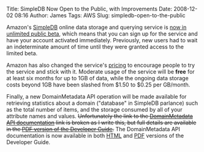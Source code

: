 Title: SimpleDB Now Open to the Public, with Improvements
Date: 2008-12-02 08:16
Author: James
Tags: AWS
Slug: simpledb-open-to-the-public

Amazon's [SimpleDB][] online data storage and querying service is [now
in unlimited public beta][], which means that you can sign up for the
service and have your account activated immediately. Previously, new
users had to wait an indeterminate amount of time until they were
granted access to the limited beta.

Amazon has also changed the service's [pricing][] to encourage people to
try the service and stick with it. Moderate usage of the service will be
**free** for at least six months for up to 1GB of data, while the
ongoing data storage costs beyond 1GB have been slashed from $1.50 to
$0.25 per GB/month.

Finally, a new DomainMetadata API operation will be made available for
retrieving statistics about a domain ("database" in SimpleDB parlance)
such as the total number of items, and the storage consumed by all of
your attribute names and values. ~~Unfortunately the link to the
[DomainMetadata API documentation][] link is broken as I write this, but
full details are available in the [PDF version of the Developer
Guide][].~~ The DomainMetadata API documentation is now available in
both [HTML][DomainMetadata API documentation] and [PDF][PDF version of
the Developer Guide] versions of the Developer Guide.

  [SimpleDB]: http://aws.amazon.com/simpledb/
  [now in unlimited public beta]: http://aws.typepad.com/aws/2008/11/amazon-simpledb-grows-up.html
  [pricing]: http://aws.amazon.com/simpledb/#pricing
  [DomainMetadata API documentation]: http://docs.amazonwebservices.com/AmazonSimpleDB/2007-11-07/DeveloperGuide/SDB_API_DomainMetadata.html
  [PDF version of the Developer Guide]: http://s3.amazonaws.com/awsdocs/SDB/2007-11-07/sdb-dg-2007-11-07.pdf
